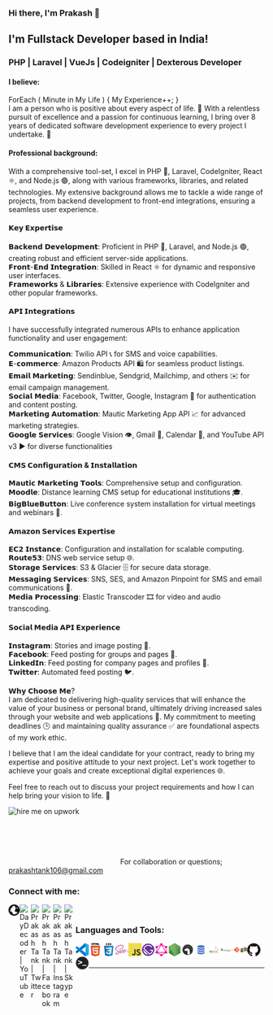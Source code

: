 

### Hi there, I'm Prakash 👋

## I'm Fullstack Developer based in India!

### PHP | Laravel | VueJs | Codeigniter | Dexterous Developer

#### I believe:<br>
ForEach ( Minute in My Life ) {​​​​​​​​​​ My Experience++; }​​​​​​​​​​<br>
I am a person who is positive about every aspect of life. 🌟 With a relentless pursuit of excellence and a passion for continuous learning, I bring over 8 years of dedicated software development experience to every project I undertake. 🚀

#### Professional background:

With a comprehensive tool-set, I excel in PHP 🐘, Laravel, CodeIgniter, React ⚛️, and Node.js 🟢, along with various frameworks, libraries, and related technologies. My extensive background allows me to tackle a wide range of projects, from backend development to front-end integrations, ensuring a seamless user experience.


#### 𝗞𝗲𝘆 𝗘𝘅𝗽𝗲𝗿𝘁𝗶𝘀𝗲

𝗕𝗮𝗰𝗸𝗲𝗻𝗱 𝗗𝗲𝘃𝗲𝗹𝗼𝗽𝗺𝗲𝗻𝘁: Proficient in PHP 🐘, Laravel, and Node.js 🟢, creating robust and efficient server-side applications.<br />
𝗙𝗿𝗼𝗻𝘁-𝗘𝗻𝗱 𝗜𝗻𝘁𝗲𝗴𝗿𝗮𝘁𝗶𝗼𝗻: Skilled in React ⚛️ for dynamic and responsive user interfaces.<br />
𝗙𝗿𝗮𝗺𝗲𝘄𝗼𝗿𝗸𝘀 & 𝗟𝗶𝗯𝗿𝗮𝗿𝗶𝗲𝘀: Extensive experience with CodeIgniter and other popular frameworks.<br />

#### 𝗔𝗣𝗜 𝗜𝗻𝘁𝗲𝗴𝗿𝗮𝘁𝗶𝗼𝗻𝘀
I have successfully integrated numerous APIs to enhance application functionality and user engagement:

𝗖𝗼𝗺𝗺𝘂𝗻𝗶𝗰𝗮𝘁𝗶𝗼𝗻: Twilio API 📞 for SMS and voice capabilities. <br />
𝗘-𝗰𝗼𝗺𝗺𝗲𝗿𝗰𝗲: Amazon Products API 🛍️ for seamless product listings. <br />
𝗘𝗺𝗮𝗶𝗹 𝗠𝗮𝗿𝗸𝗲𝘁𝗶𝗻𝗴: Sendinblue, Sendgrid, Mailchimp, and others ✉️ for email campaign management. <br />
𝗦𝗼𝗰𝗶𝗮𝗹 𝗠𝗲𝗱𝗶𝗮: Facebook, Twitter, Google, Instagram 📱 for authentication and content posting. <br />
𝗠𝗮𝗿𝗸𝗲𝘁𝗶𝗻𝗴 𝗔𝘂𝘁𝗼𝗺𝗮𝘁𝗶𝗼𝗻: Mautic Marketing App API 📈 for advanced marketing strategies. <br />
𝗚𝗼𝗼𝗴𝗹𝗲 𝗦𝗲𝗿𝘃𝗶𝗰𝗲𝘀: Google Vision 👁️, Gmail 📧, Calendar 📅, and YouTube API v3 ▶️ for diverse functionalities <br />

#### 𝗖𝗠𝗦 𝗖𝗼𝗻𝗳𝗶𝗴𝘂𝗿𝗮𝘁𝗶𝗼𝗻 & 𝗜𝗻𝘀𝘁𝗮𝗹𝗹𝗮𝘁𝗶𝗼𝗻

𝗠𝗮𝘂𝘁𝗶𝗰 𝗠𝗮𝗿𝗸𝗲𝘁𝗶𝗻𝗴 𝗧𝗼𝗼𝗹𝘀: Comprehensive setup and configuration. <br />
𝗠𝗼𝗼𝗱𝗹𝗲: Distance learning CMS setup for educational institutions 🎓. <br />
𝗕𝗶𝗴𝗕𝗹𝘂𝗲𝗕𝘂𝘁𝘁𝗼𝗻: Live conference system installation for virtual meetings and webinars 🎥. <br />

#### 𝗔𝗺𝗮𝘇𝗼𝗻 𝗦𝗲𝗿𝘃𝗶𝗰𝗲𝘀 𝗘𝘅𝗽𝗲𝗿𝘁𝗶𝘀𝗲

𝗘𝗖𝟮 𝗜𝗻𝘀𝘁𝗮𝗻𝗰𝗲: Configuration and installation for scalable computing. <br />
𝗥𝗼𝘂𝘁𝗲𝟱𝟯: DNS web service setup 🌐. <br />
𝗦𝘁𝗼𝗿𝗮𝗴𝗲 𝗦𝗲𝗿𝘃𝗶𝗰𝗲𝘀: S3 & Glacier 🗄️ for secure data storage. <br />
𝗠𝗲𝘀𝘀𝗮𝗴𝗶𝗻𝗴 𝗦𝗲𝗿𝘃𝗶𝗰𝗲𝘀: SNS, SES, and Amazon Pinpoint for SMS and email communications 📲. <br />
𝗠𝗲𝗱𝗶𝗮 𝗣𝗿𝗼𝗰𝗲𝘀𝘀𝗶𝗻𝗴: Elastic Transcoder 🎞️ for video and audio transcoding. <br />

#### 𝗦𝗼𝗰𝗶𝗮𝗹 𝗠𝗲𝗱𝗶𝗮 𝗔𝗣𝗜 𝗘𝘅𝗽𝗲𝗿𝗶𝗲𝗻𝗰𝗲

𝗜𝗻𝘀𝘁𝗮𝗴𝗿𝗮𝗺: Stories and image posting 📸. <br />
𝗙𝗮𝗰𝗲𝗯𝗼𝗼𝗸: Feed posting for groups and pages 📄. <br />
𝗟𝗶𝗻𝗸𝗲𝗱𝗜𝗻: Feed posting for company pages and profiles 💼. <br />
𝗧𝘄𝗶𝘁𝘁𝗲𝗿: Automated feed posting 🐦. <br />

𝗪𝗵𝘆 𝗖𝗵𝗼𝗼𝘀𝗲 𝗠𝗲?<br />
I am dedicated to delivering high-quality services that will enhance the value of your business or personal brand, ultimately driving increased sales through your website and web applications 💼. My commitment to meeting deadlines 🕒 and maintaining quality assurance ✅ are foundational aspects of my work ethic.

I believe that I am the ideal candidate for your contract, ready to bring my expertise and positive attitude to your next project. Let's work together to achieve your goals and create exceptional digital experiences 🌐.

Feel free to reach out to discuss your project requirements and how I can help bring your vision to life. 📩


<a href='https://www.upwork.com/o/profiles/users/~0162fd0fabb6f46f37'>
<img align="left" alt="hire me on upwork" width="220px" height="100px" src="https://community.upwork.com/bpyhf24739/attachments/bpyhf24739/freelancers/287724/1/maxresdefault.jpg" />
</a>
<br />
<br />
<br />
<br />
<br />

<p>For collaboration or questions; <a href="">prakashtank106@gmail.com</a></p>



### Connect with me:

[<img align="left" alt="prakashtank.com" width="22px" src="https://raw.githubusercontent.com/iconic/open-iconic/master/svg/globe.svg" />][website]
[<img align="left" alt="DayDecoder | YouTube" width="22px" src="https://cdn.jsdelivr.net/npm/simple-icons@v3/icons/youtube.svg" />][youtube]
[<img align="left" alt="Prakash Tank | Twitter" width="22px" src="https://cdn.jsdelivr.net/npm/simple-icons@v3/icons/twitter.svg" />][twitter]
[<img align="left" alt="Prakash Tank | Facebook" width="22px" src="https://cdn.jsdelivr.net/npm/simple-icons@v3/icons/facebook.svg" />][facebook]
[<img align="left" alt="Prakash Tank | Instagram" width="22px" src="https://cdn.jsdelivr.net/npm/simple-icons@v3/icons/instagram.svg" />][instagram]
<a href="https://join.skype.com/invite/SBazGbWaNLly"><img align="left" alt="Prakash Tank | Skype" width="22px" src="https://cdn.jsdelivr.net/npm/simple-icons@v3/icons/skype.svg" /> </a>

<br />

### Languages and Tools:

[<img align="left" alt="Visual Studio Code" width="26px" src="https://raw.githubusercontent.com/github/explore/80688e429a7d4ef2fca1e82350fe8e3517d3494d/topics/visual-studio-code/visual-studio-code.png" />][blank]
[<img align="left" alt="HTML5" width="26px" src="https://raw.githubusercontent.com/github/explore/80688e429a7d4ef2fca1e82350fe8e3517d3494d/topics/html/html.png" />][blank]
[<img align="left" alt="CSS3" width="26px" src="https://raw.githubusercontent.com/github/explore/80688e429a7d4ef2fca1e82350fe8e3517d3494d/topics/css/css.png" />][blank]
[<img align="left" alt="Sass" width="26px" src="https://raw.githubusercontent.com/github/explore/80688e429a7d4ef2fca1e82350fe8e3517d3494d/topics/sass/sass.png" />][blank]
[<img align="left" alt="JavaScript" width="26px" src="https://raw.githubusercontent.com/github/explore/80688e429a7d4ef2fca1e82350fe8e3517d3494d/topics/javascript/javascript.png" />][blank]
<!-- [<img align="left" alt="React" width="26px" src="https://raw.githubusercontent.com/github/explore/80688e429a7d4ef2fca1e82350fe8e3517d3494d/topics/react/react.png" />][blank] -->
[<img align="left" alt="Gatsby" width="26px" src="https://raw.githubusercontent.com/github/explore/e94815998e4e0713912fed477a1f346ec04c3da2/topics/gatsby/gatsby.png" />][blank]
[<img align="left" alt="GraphQL" width="26px" src="https://raw.githubusercontent.com/github/explore/80688e429a7d4ef2fca1e82350fe8e3517d3494d/topics/graphql/graphql.png" />][blank]
[<img align="left" alt="Node.js" width="26px" src="https://raw.githubusercontent.com/github/explore/80688e429a7d4ef2fca1e82350fe8e3517d3494d/topics/nodejs/nodejs.png" />][blank]
[<img align="left" alt="Deno" width="26px" src="https://raw.githubusercontent.com/github/explore/361e2821e2dea67711cde99c9c40ed357061cf27/topics/deno/deno.png" />][blank]
[<img align="left" alt="SQL" width="26px" src="https://raw.githubusercontent.com/github/explore/80688e429a7d4ef2fca1e82350fe8e3517d3494d/topics/sql/sql.png" />][blank]
[<img align="left" alt="MySQL" width="26px" src="https://raw.githubusercontent.com/github/explore/80688e429a7d4ef2fca1e82350fe8e3517d3494d/topics/mysql/mysql.png" />][blank]
[<img align="left" alt="MongoDB" width="26px" src="https://raw.githubusercontent.com/github/explore/80688e429a7d4ef2fca1e82350fe8e3517d3494d/topics/mongodb/mongodb.png" />][blank]
[<img align="left" alt="Git" width="26px" src="https://raw.githubusercontent.com/github/explore/80688e429a7d4ef2fca1e82350fe8e3517d3494d/topics/git/git.png" />][blank]
[<img align="left" alt="GitHub" width="26px" src="https://raw.githubusercontent.com/github/explore/78df643247d429f6cc873026c0622819ad797942/topics/github/github.png" />][blank]
[<img align="left" alt="HTML5" width="26px" src="https://raw.githubusercontent.com/github/explore/80688e429a7d4ef2fca1e82350fe8e3517d3494d/topics/terminal/terminal.png" />][blank]

<br />
<br />

---



[blank]: https://www.youtube.com/playlist?list=PLXQpH_kZIxTVV5iiImYL7cF8qBXmIXfkA 
[website]: https://prakashtank.com
[twitter]: https://twitter.com/prakashtank1062
[facebook]: https://facebook.com/tank.prakash.3
[youtube]: https://www.youtube.com/playlist?list=PLXQpH_kZIxTVV5iiImYL7cF8qBXmIXfkA 
[instagram]: https://www.instagram.com/prakash_tank01


